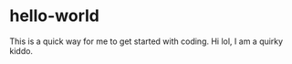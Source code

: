 # hello-world
This is a quick way for me to get started with coding. 
Hi lol, I am a quirky kiddo. 
